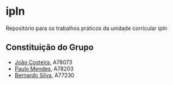 # ipln
Repositório para os trabalhos práticos da unidade corricular ipln

## Constituição do Grupo
- [João Costeira](https://github.com/joaocosteira), A78073
- [Paulo Mendes](https://github.com/pjm97), A78203
- [Bernardo Silva](https://github.com/Yusoi), A77230
